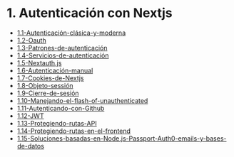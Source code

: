 # 1. Autenticación con Nextjs



[comment]:STARTING_GENERATED_TOC

* [1.1-Autenticación-clásica-y-moderna](<./content/1.1-Autenticación-clásica-y-moderna.md>)
* [1.2-Oauth](<./content/1.2-Oauth.md>)
* [1.3-Patrones-de-autenticación](<./content/1.3-Patrones-de-autenticación.md>)
* [1.4-Servicios-de-autenticación](<./content/1.4-Servicios-de-autenticación.md>)
* [1.5-Nextauth.js](<./content/1.5-Nextauth.js.md>)
* [1.6-Autenticación-manual](<./content/1.6-Autenticación-manual.md>)
* [1.7-Cookies-de-Nextjs](<./content/1.7-Cookies-de-Nextjs.md>)
* [1.8-Objeto-sessión](<./content/1.8-Objeto-sessión.md>)
* [1.9-Cierre-de-sesión](<./content/1.9-Cierre-de-sesión.md>)
* [1.10-Manejando-el-flash-of-unauthenticated](<./content/1.10-Manejando-el-flash-of-unauthenticated.md>)
* [1.11-Autenticando-con-Github](<./content/1.11-Autenticando-con-Github.md>)
* [1.12-JWT](<./content/1.12-JWT.md>)
* [1.13-Protegiendo-rutas-API](<./content/1.13-Protegiendo-rutas-API.md>)
* [1.14-Protegiendo-rutas-en-el-frontend](<./content/1.14-Protegiendo-rutas-en-el-frontend.md>)
* [1.15-Soluciones-basadas-en-Node.js-Passport-Auth0-emails-y-bases-de-datos](<./content/1.15-Soluciones-basadas-en-Node.js-Passport-Auth0-emails-y-bases-de-datos.md>)

[comment]:ENDING_GENERATED_TOC
